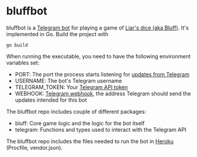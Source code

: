 # bluffbot

bluffbot is a [Telegram bot](https://core.telegram.org/bots) for playing a game of [Liar's dice (aka Bluff)](https://en.wikipedia.org/wiki/Liar%27s_dice). It's implemented in Go. Build the project with

```
go build
```

When running the executable, you need to have the following environment variables set:

* PORT: The port the process starts listening for [updates from Telegram](https://core.telegram.org/bots/api#getting-updates)
* USERNAME: The bot's Telegram username
* TELEGRAM_TOKEN: Your [Telegram API token](https://core.telegram.org/bots/api#authorizing-your-bot)
* WEBHOOK: [Telegram webhook](https://core.telegram.org/bots/api#setwebhook), the address Telegram should send the updates intended for this bot

The bluffbot repo includes couple of different packages:

* bluff: Core game logic and the logic for the bot itself
* telegram: Functions and types used to interact with the Telegram API

The bluffbot repo includes the files needed to run the bot in [Heroku](https://www.heroku.com/home) (Procfile, vendor.json).
